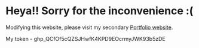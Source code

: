 # Heya!! Sorry for the inconvenience :(

Modifying this website, please visit my secondary [Portfolio website](https://spiffy-number-442.notion.site/Robotics-Engineering-Portfolio-632ef9567d1e4c0dbd8aad8733a57820). 

My token - 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
